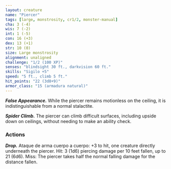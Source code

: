 ```yaml
---
layout: creature
name: "Piercer"
tags: [large, monstrosity, cr1/2, monster-manual]
cha: 3 (-4)
wis: 7 (-2)
int: 1 (-5)
con: 16 (+3)
dex: 13 (+1)
str: 10 (0)
size: Large monstrosity
alignment: unaligned
challenge: "1/2 (100 XP)"
senses: "blindsight 30 ft., darkvision 60 ft."
skills: "Sigilo +5"
speed: "5 ft., climb 5 ft."
hit_points: "22 (3d8+9)"
armor_class: "15 (armadura natural)"
---
```


***False Appearance.*** While the piercer remains motionless on the ceiling, it is indistinguishable from a normal stalactite.

***Spider Climb.*** The piercer can climb difficult surfaces, including upside down on ceilings, without needing to make an ability check.

### Actions

***Drop.*** Ataque de arma cuerpo a cuerpo: +3 to hit, one creature directly underneath the piercer. Hit: 3 (1d6) piercing damage per 10 feet fallen, up to 21 (6d6). Miss: The piercer takes half the normal falling damage for the distance fallen.